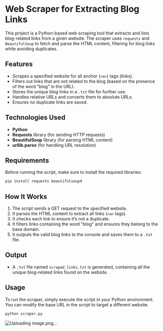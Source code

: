 
# Web Scraper for Extracting Blog Links

This project is a Python-based web scraping tool that extracts and lists blog-related links from a given website. The scraper uses `requests` and `BeautifulSoup` to fetch and parse the HTML content, filtering for blog links while avoiding duplicates.

## Features

- Scrapes a specified website for all anchor (`<a>`) tags (links).
- Filters out links that are not related to the blog (based on the presence of the word "blog" in the URL).
- Stores the unique blog links in a `.txt` file for further use.
- Handles relative URLs and converts them to absolute URLs.
- Ensures no duplicate links are saved.

## Technologies Used

- **Python**  
- **Requests** library (for sending HTTP requests)  
- **BeautifulSoup** library (for parsing HTML content)  
- **urllib.parse** (for handling URL resolution)

## Requirements

Before running the script, make sure to install the required libraries:

```bash
pip install requests beautifulsoup4
```

## How It Works

1. The script sends a GET request to the specified website.
2. It parses the HTML content to extract all links (`<a>` tags).
3. It checks each link to ensure it’s not a duplicate.
4. It filters links containing the word "blog" and ensures they belong to the base domain.
5. It outputs the valid blog links to the console and saves them to a `.txt` file.

## Output

- A `.txt` file named `scraped_links.txt` is generated, containing all the unique blog-related links found on the website.

## Usage

To run the scraper, simply execute the script in your Python environment. You can modify the base URL in the script to target a different website.

```bash
python scraper.py
```

![Uploading image.png…]()

